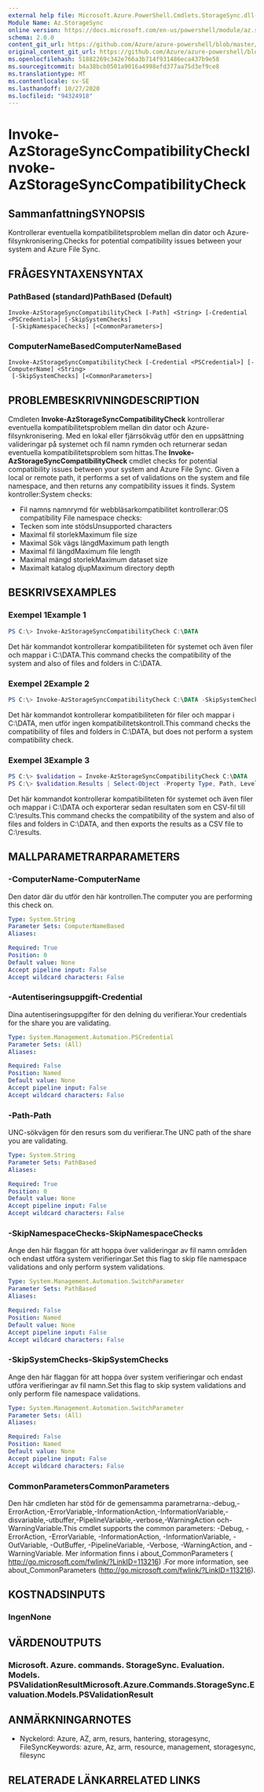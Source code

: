 ```yaml
---
external help file: Microsoft.Azure.PowerShell.Cmdlets.StorageSync.dll-Help.xml
Module Name: Az.StorageSync
online version: https://docs.microsoft.com/en-us/powershell/module/az.storagesync/invoke-azstoragesynccompatibilitycheck
schema: 2.0.0
content_git_url: https://github.com/Azure/azure-powershell/blob/master/src/StorageSync/StorageSync/help/Invoke-AzStorageSyncCompatibilityCheck.md
original_content_git_url: https://github.com/Azure/azure-powershell/blob/master/src/StorageSync/StorageSync/help/Invoke-AzStorageSyncCompatibilityCheck.md
ms.openlocfilehash: 51882269c342e766a3b714f931486eca437b9e58
ms.sourcegitcommit: b4a38bcb0501a9016a4998efd377aa75d3ef9ce8
ms.translationtype: MT
ms.contentlocale: sv-SE
ms.lasthandoff: 10/27/2020
ms.locfileid: "94324918"
---
```

# <span data-ttu-id="d174d-101">Invoke-AzStorageSyncCompatibilityCheck</span><span class="sxs-lookup"><span data-stu-id="d174d-101">Invoke-AzStorageSyncCompatibilityCheck</span></span>

## <span data-ttu-id="d174d-102">Sammanfattning</span><span class="sxs-lookup"><span data-stu-id="d174d-102">SYNOPSIS</span></span>
<span data-ttu-id="d174d-103">Kontrollerar eventuella kompatibilitetsproblem mellan din dator och Azure-filsynkronisering.</span><span class="sxs-lookup"><span data-stu-id="d174d-103">Checks for potential compatibility issues between your system and Azure File Sync.</span></span>

## <span data-ttu-id="d174d-104">FRÅGESYNTAXEN</span><span class="sxs-lookup"><span data-stu-id="d174d-104">SYNTAX</span></span>

### <span data-ttu-id="d174d-105">PathBased (standard)</span><span class="sxs-lookup"><span data-stu-id="d174d-105">PathBased (Default)</span></span>
```
Invoke-AzStorageSyncCompatibilityCheck [-Path] <String> [-Credential <PSCredential>] [-SkipSystemChecks]
 [-SkipNamespaceChecks] [<CommonParameters>]
```

### <span data-ttu-id="d174d-106">ComputerNameBased</span><span class="sxs-lookup"><span data-stu-id="d174d-106">ComputerNameBased</span></span>
```
Invoke-AzStorageSyncCompatibilityCheck [-Credential <PSCredential>] [-ComputerName] <String>
 [-SkipSystemChecks] [<CommonParameters>]
```

## <span data-ttu-id="d174d-107">PROBLEMBESKRIVNING</span><span class="sxs-lookup"><span data-stu-id="d174d-107">DESCRIPTION</span></span>
<span data-ttu-id="d174d-108">Cmdleten **Invoke-AzStorageSyncCompatibilityCheck** kontrollerar eventuella kompatibilitetsproblem mellan din dator och Azure-filsynkronisering. Med en lokal eller fjärrsökväg utför den en uppsättning valideringar på systemet och fil namn rymden och returnerar sedan eventuella kompatibilitetsproblem som hittas.</span><span class="sxs-lookup"><span data-stu-id="d174d-108">The **Invoke-AzStorageSyncCompatibilityCheck** cmdlet checks for potential compatibility issues between your system and Azure File Sync. Given a local or remote path, it performs a set of validations on the system and file namespace, and then returns any compatibility issues it finds.</span></span>
<span data-ttu-id="d174d-109">System kontroller:</span><span class="sxs-lookup"><span data-stu-id="d174d-109">System checks:</span></span>
- <span data-ttu-id="d174d-110">Fil namns namnrymd för webbläsarkompatibilitet kontrollerar:</span><span class="sxs-lookup"><span data-stu-id="d174d-110">OS compatibility File namespace checks:</span></span>
- <span data-ttu-id="d174d-111">Tecken som inte stöds</span><span class="sxs-lookup"><span data-stu-id="d174d-111">Unsupported characters</span></span>
- <span data-ttu-id="d174d-112">Maximal fil storlek</span><span class="sxs-lookup"><span data-stu-id="d174d-112">Maximum file size</span></span>
- <span data-ttu-id="d174d-113">Maximal Sök vägs längd</span><span class="sxs-lookup"><span data-stu-id="d174d-113">Maximum path length</span></span>
- <span data-ttu-id="d174d-114">Maximal fil längd</span><span class="sxs-lookup"><span data-stu-id="d174d-114">Maximum file length</span></span>
- <span data-ttu-id="d174d-115">Maximal mängd storlek</span><span class="sxs-lookup"><span data-stu-id="d174d-115">Maximum dataset size</span></span>
- <span data-ttu-id="d174d-116">Maximalt katalog djup</span><span class="sxs-lookup"><span data-stu-id="d174d-116">Maximum directory depth</span></span>

## <span data-ttu-id="d174d-117">BESKRIVS</span><span class="sxs-lookup"><span data-stu-id="d174d-117">EXAMPLES</span></span>

### <span data-ttu-id="d174d-118">Exempel 1</span><span class="sxs-lookup"><span data-stu-id="d174d-118">Example 1</span></span>
```powershell
PS C:\> Invoke-AzStorageSyncCompatibilityCheck C:\DATA
```

<span data-ttu-id="d174d-119">Det här kommandot kontrollerar kompatibiliteten för systemet och även filer och mappar i C:\DATA.</span><span class="sxs-lookup"><span data-stu-id="d174d-119">This command checks the compatibility of the system and also of files and folders in C:\DATA.</span></span>

### <span data-ttu-id="d174d-120">Exempel 2</span><span class="sxs-lookup"><span data-stu-id="d174d-120">Example 2</span></span>
```powershell
PS C:\> Invoke-AzStorageSyncCompatibilityCheck C:\DATA -SkipSystemChecks
```

<span data-ttu-id="d174d-121">Det här kommandot kontrollerar kompatibiliteten för filer och mappar i C:\DATA, men utför ingen kompatibilitetskontroll.</span><span class="sxs-lookup"><span data-stu-id="d174d-121">This command checks the compatibility of files and folders in C:\DATA, but does not perform a system compatibility check.</span></span>

### <span data-ttu-id="d174d-122">Exempel 3</span><span class="sxs-lookup"><span data-stu-id="d174d-122">Example 3</span></span>
```powershell
PS C:\> $validation = Invoke-AzStorageSyncCompatibilityCheck C:\DATA
PS C:\> $validation.Results | Select-Object -Property Type, Path, Level, Description, Result | Export-Csv -Path C:\results.csv -Encoding utf8
```

<span data-ttu-id="d174d-123">Det här kommandot kontrollerar kompatibiliteten för systemet och även filer och mappar i C:\DATA och exporterar sedan resultaten som en CSV-fil till C:\results.</span><span class="sxs-lookup"><span data-stu-id="d174d-123">This command checks the compatibility of the system and also of files and folders in C:\DATA, and then exports the results as a CSV file to C:\results.</span></span>

## <span data-ttu-id="d174d-124">MALLPARAMETRAR</span><span class="sxs-lookup"><span data-stu-id="d174d-124">PARAMETERS</span></span>

### <span data-ttu-id="d174d-125">-ComputerName</span><span class="sxs-lookup"><span data-stu-id="d174d-125">-ComputerName</span></span>
<span data-ttu-id="d174d-126">Den dator där du utför den här kontrollen.</span><span class="sxs-lookup"><span data-stu-id="d174d-126">The computer you are performing this check on.</span></span>

```yaml
Type: System.String
Parameter Sets: ComputerNameBased
Aliases:

Required: True
Position: 0
Default value: None
Accept pipeline input: False
Accept wildcard characters: False
```

### <span data-ttu-id="d174d-127">-Autentiseringsuppgift</span><span class="sxs-lookup"><span data-stu-id="d174d-127">-Credential</span></span>
<span data-ttu-id="d174d-128">Dina autentiseringsuppgifter för den delning du verifierar.</span><span class="sxs-lookup"><span data-stu-id="d174d-128">Your credentials for the share you are validating.</span></span>

```yaml
Type: System.Management.Automation.PSCredential
Parameter Sets: (All)
Aliases:

Required: False
Position: Named
Default value: None
Accept pipeline input: False
Accept wildcard characters: False
```

### <span data-ttu-id="d174d-129">-Path</span><span class="sxs-lookup"><span data-stu-id="d174d-129">-Path</span></span>
<span data-ttu-id="d174d-130">UNC-sökvägen för den resurs som du verifierar.</span><span class="sxs-lookup"><span data-stu-id="d174d-130">The UNC path of the share you are validating.</span></span>

```yaml
Type: System.String
Parameter Sets: PathBased
Aliases:

Required: True
Position: 0
Default value: None
Accept pipeline input: False
Accept wildcard characters: False
```

### <span data-ttu-id="d174d-131">-SkipNamespaceChecks</span><span class="sxs-lookup"><span data-stu-id="d174d-131">-SkipNamespaceChecks</span></span>
<span data-ttu-id="d174d-132">Ange den här flaggan för att hoppa över valideringar av fil namn områden och endast utföra system verifieringar.</span><span class="sxs-lookup"><span data-stu-id="d174d-132">Set this flag to skip file namespace validations and only perform system validations.</span></span>

```yaml
Type: System.Management.Automation.SwitchParameter
Parameter Sets: PathBased
Aliases:

Required: False
Position: Named
Default value: None
Accept pipeline input: False
Accept wildcard characters: False
```

### <span data-ttu-id="d174d-133">-SkipSystemChecks</span><span class="sxs-lookup"><span data-stu-id="d174d-133">-SkipSystemChecks</span></span>
<span data-ttu-id="d174d-134">Ange den här flaggan för att hoppa över system verifieringar och endast utföra verifieringar av fil namn.</span><span class="sxs-lookup"><span data-stu-id="d174d-134">Set this flag to skip system validations and only perform file namespace validations.</span></span>

```yaml
Type: System.Management.Automation.SwitchParameter
Parameter Sets: (All)
Aliases:

Required: False
Position: Named
Default value: None
Accept pipeline input: False
Accept wildcard characters: False
```

### <span data-ttu-id="d174d-135">CommonParameters</span><span class="sxs-lookup"><span data-stu-id="d174d-135">CommonParameters</span></span>
<span data-ttu-id="d174d-136">Den här cmdleten har stöd för de gemensamma parametrarna:-debug,-ErrorAction,-ErrorVariable,-InformationAction,-InformationVariable,-disvariable,-utbuffer,-PipelineVariable,-verbose,-WarningAction och-WarningVariable.</span><span class="sxs-lookup"><span data-stu-id="d174d-136">This cmdlet supports the common parameters: -Debug, -ErrorAction, -ErrorVariable, -InformationAction, -InformationVariable, -OutVariable, -OutBuffer, -PipelineVariable, -Verbose, -WarningAction, and -WarningVariable.</span></span> <span data-ttu-id="d174d-137">Mer information finns i about_CommonParameters ( http://go.microsoft.com/fwlink/?LinkID=113216) .</span><span class="sxs-lookup"><span data-stu-id="d174d-137">For more information, see about_CommonParameters (http://go.microsoft.com/fwlink/?LinkID=113216).</span></span>

## <span data-ttu-id="d174d-138">KOSTNADS</span><span class="sxs-lookup"><span data-stu-id="d174d-138">INPUTS</span></span>

### <span data-ttu-id="d174d-139">Ingen</span><span class="sxs-lookup"><span data-stu-id="d174d-139">None</span></span>

## <span data-ttu-id="d174d-140">VÄRDEN</span><span class="sxs-lookup"><span data-stu-id="d174d-140">OUTPUTS</span></span>

### <span data-ttu-id="d174d-141">Microsoft. Azure. commands. StorageSync. Evaluation. Models. PSValidationResult</span><span class="sxs-lookup"><span data-stu-id="d174d-141">Microsoft.Azure.Commands.StorageSync.Evaluation.Models.PSValidationResult</span></span>

## <span data-ttu-id="d174d-142">ANMÄRKNINGAR</span><span class="sxs-lookup"><span data-stu-id="d174d-142">NOTES</span></span>
* <span data-ttu-id="d174d-143">Nyckelord: Azure, AZ, arm, resurs, hantering, storagesync, FileSync</span><span class="sxs-lookup"><span data-stu-id="d174d-143">Keywords: azure, Az, arm, resource, management, storagesync, filesync</span></span>

## <span data-ttu-id="d174d-144">RELATERADE LÄNKAR</span><span class="sxs-lookup"><span data-stu-id="d174d-144">RELATED LINKS</span></span>
